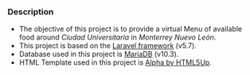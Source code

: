 ### Description

- The objective of this project is to provide a virtual Menu of available food around _Ciudad Universitaria_ in _Monterrey Nuevo León_.
- This project is based on the [Laravel framework](https://laravel.com/) (v5.7).
- Database used in this project is [MariaDB](https://mariadb.org/) (v10.3).
- HTML Template used in this project is [Alpha by HTML5Up](https://html5up.net/uploads/demos/alpha/index.html).
